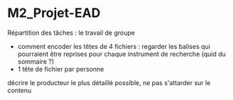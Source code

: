 # M2_Projet-EAD

Répartition des tâches : le travail de groupe
- comment encoder les têtes de 4 fichiers : regarder les balises qui pourraient être reprises pour chaque instrument de recherche (quid du sommaire ?)
- 1 tête de fichier par personne

décrire le producteur le plus détaillé possible, ne pas s'attarder sur le contenu

